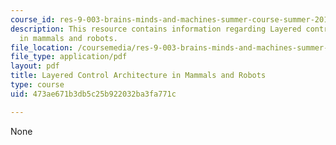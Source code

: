 ```yaml
---
course_id: res-9-003-brains-minds-and-machines-summer-course-summer-2015
description: This resource contains information regarding Layered control architecture
  in mammals and robots.
file_location: /coursemedia/res-9-003-brains-minds-and-machines-summer-course-summer-2015/473ae671b3db5c25b922032ba3fa771c_MITRES_9_003SUM15_Lec8-3.pdf
file_type: application/pdf
layout: pdf
title: Layered Control Architecture in Mammals and Robots
type: course
uid: 473ae671b3db5c25b922032ba3fa771c

---
```

None